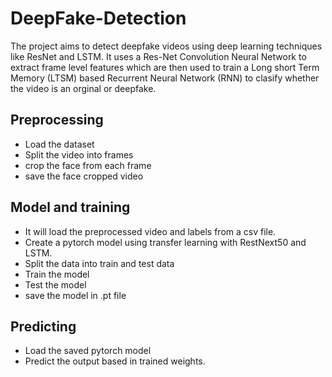 # DeepFake-Detection
The project aims to detect deepfake videos using deep learning techniques like ResNet and LSTM. It uses a Res-Net Convolution Neural Network to extract frame level features which are then used to train a Long short Term Memory (LTSM) based Recurrent Neural Network (RNN) to clasify whether the video is an orginal or deepfake. 

## Preprocessing
  - Load the dataset
  - Split the video into frames
  - crop the face from each frame
  - save the face cropped video
    
## Model and training
  - It will load the preprocessed video and labels from a csv file.
  - Create a pytorch model using transfer learning with RestNext50 and LSTM.
  - Split the data into train and test data
  - Train the model
  - Test the model
  - save the model in .pt file
    
 ## Predicting
  - Load the saved pytorch model
  - Predict the output based in trained weights.
